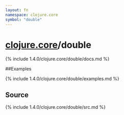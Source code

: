 ```yaml
---
layout: fn
namespace: clojure.core
symbol: "double"
---
```


# [clojure.core](../)/double

{% include 1.4.0/clojure.core/double/docs.md %}

##Examples

{% include 1.4.0/clojure.core/double/examples.md %}
## Source
{% include 1.4.0/clojure.core/double/src.md %}

